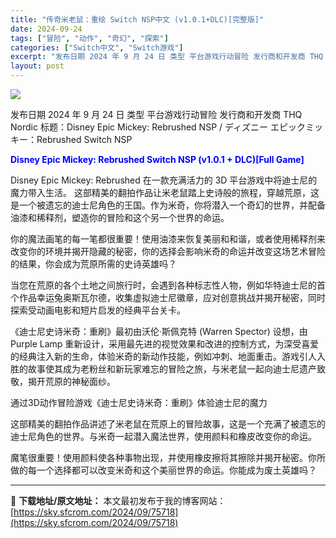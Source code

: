 ```yaml
---
title: "传奇米老鼠：重绘 Switch NSP中文 (v1.0.1+DLC)[完整版]"
date: 2024-09-24
tags: ["冒险", "动作", "奇幻", "探索"]
categories: ["Switch中文", "Switch游戏"]
excerpt: "发布日期 2024 年 9 月 24 日 类型 平台游戏行动冒险 发行商和开发商 THQ Nordic 标题：Disney Epic Mickey: Rebrushed NSP / ディズニー エピックミッキー：Rebrushed Switch NSP Disney Epic Mickey: Reb&hellip;"
layout: post
---
```


<img class="aligncenter" src="https://sky.sfcrom.com/wp-content/uploads/2024/08/20240828015914100.webp" />

发布日期 2024 年 9 月 24 日
类型 平台游戏行动冒险
发行商和开发商 THQ Nordic
标题：Disney Epic Mickey: Rebrushed NSP / ディズニー エピックミッキー：Rebrushed Switch NSP

<span style="color: #0000ff;"><strong>Disney Epic Mickey: Rebrushed Switch NSP (v1.0.1 + DLC)[Full Game]</strong></span>

Disney Epic Mickey: Rebrushed 在一款充满活力的 3D 平台游戏中将迪士尼的魔力带入生活。
这部精美的翻拍作品让米老鼠踏上史诗般的旅程，穿越荒原，这是一个被遗忘的迪士尼角色的王国。作为米奇，你将潜入一个奇幻的世界，并配备油漆和稀释剂，塑造你的冒险和这个另一个世界的命运。

你的魔法画笔的每一笔都很重要！使用油漆来恢复美丽和和谐，或者使用稀释剂来改变你的环境并揭开隐藏的秘密，你的选择会影响米奇的命运并改变这场艺术冒险的结果，你会成为荒原所需的史诗英雄吗？

当您在荒原的各个土地之间旅行时，会遇到各种标志性人物，例如华特迪士尼的首个作品幸运兔奥斯瓦尔德，收集虚拟迪士尼徽章，应对创意挑战并揭开秘密，同时探索受动画电影和短片启发的经典平台关卡。

《迪士尼史诗米奇：重刷》最初由沃伦·斯佩克特 (Warren Spector) 设想，由 Purple Lamp 重新设计，采用最先进的视觉效果和改进的控制方式，为深受喜爱的经典注入新的生命，体验米奇的新动作技能，例如冲刺、地面重击。游戏引人入胜的故事使其成为老粉丝和新玩家难忘的冒险之旅，与米老鼠一起向迪士尼遗产致敬，揭开荒原的神秘面纱。

通过3D动作冒险游戏《迪士尼史诗米奇：重刷》体验迪士尼的魔力

这部精美的翻拍作品讲述了米老鼠在荒原上的冒险故事，这是一个充满了被遗忘的迪士尼角色的世界。与米奇一起潜入魔法世界，使用颜料和橡皮改变你的命运。

魔笔很重要！使用颜料使各种事物出现，并使用橡皮擦将其擦除并揭开秘密。你所做的每一个选择都可以改变米奇和这个美丽世界的命运。你能成为废土英雄吗？

---
📖 **下载地址/原文地址：** 本文最初发布于我的博客网站：[https://sky.sfcrom.com/2024/09/75718](https://sky.sfcrom.com/2024/09/75718)
